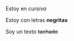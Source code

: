 <!-- Formatos de letra -->
<!-- Cursiva -->
Estoy en *cursiva*
<!-- Cursiva -->
Estoy con letras **negritas**
<!-- texto tachado -->
Soy un texto ~~tachado~~